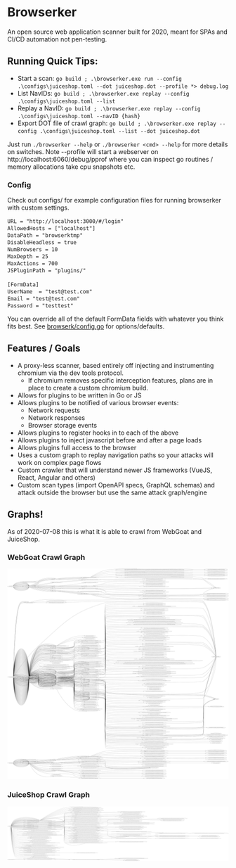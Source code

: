 # Browserker

An open source web application scanner built for 2020, meant for SPAs and CI/CD automation not pen-testing.

## Running Quick Tips:

- Start a scan: `go build ; .\browserker.exe run --config .\configs\juiceshop.toml --dot juiceshop.dot --profile *> debug.log`
- List NavIDs: `go build ; .\browserker.exe replay --config .\configs\juiceshop.toml --list`
- Replay a NavID: `go build ; .\browserker.exe replay --config .\configs\juiceshop.toml --navID {hash}`
- Export DOT file of crawl graph: `go build ; .\browserker.exe replay --config .\configs\juiceshop.toml --list --dot juiceshop.dot`

Just run `./browserker --help` or `./browserker <cmd> --help` for more details on switches. Note --profile will start a webserver on http://localhost:6060/debug/pprof where you can inspect go routines / memory allocations take cpu snapshots etc.

### Config

Check out configs/ for example configuration files for running browserker with custom settings.

```
URL = "http://localhost:3000/#/login"
AllowedHosts = ["localhost"]
DataPath = "browserktmp"
DisableHeadless = true
NumBrowsers = 10
MaxDepth = 25
MaxActions = 700
JSPluginPath = "plugins/"

[FormData]
UserName  = "test@test.com"
Email = "test@test.com"
Password = "testtest"
```

You can override all of the default FormData fields with whatever you think fits best. See [browserk/config.go](browserk/config.go) for options/defaults.

## Features / Goals

- A proxy-less scanner, based entirely off injecting and instrumenting chromium via the dev tools protocol.
  - If chromium removes specific interception features, plans are in place to create a custom chromium build.
- Allows for plugins to be written in Go or JS
- Allows plugins to be notified of various browser events:
  - Network requests
  - Network responses
  - Browser storage events
- Allows plugins to register hooks in to each of the above
- Allows plugins to inject javascript before and after a page loads
- Allows plugins full access to the browser
- Uses a custom graph to replay navigation paths so your attacks will work on complex page flows
- Custom crawler that will understand newer JS frameworks (VueJS, React, Angular and others)
- Custom scan types (import OpenAPI specs, GraphQL schemas) and attack outside the browser but use the same attack graph/engine

## Graphs!

As of 2020-07-08 this is what it is able to crawl from WebGoat and JuiceShop.

### WebGoat Crawl Graph

![WebGoat](docs/webgoat.svg)

### JuiceShop Crawl Graph

![JuiceShop](docs/juiceshop.svg)
